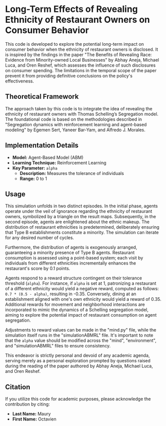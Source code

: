 # Long-Term Effects of Revealing Ethnicity of Restaurant Owners on Consumer Behavior

This code is developed to explore the potential long-term impact on consumer behavior when the ethnicity of restaurant owners is disclosed. It is inspired by the findings in the paper "The Benefits of Revealing Race: Evidence from Minority-owned Local Businesses" by Abhay Aneja, Michael Luca, and Oren Reshef, which assesses the influence of such disclosures on consumer spending. The limitations in the temporal scope of the paper prevent it from providing definitive conclusions on the policy's effectiveness.

## Theoretical Framework

The approach taken by this code is to integrate the idea of revealing the ethnicity of restaurant owners with Thomas Schelling’s Segregation model. The foundational code is based on the methodologies described in "Segregation dynamics with reinforcement learning and agent-based modeling" by Egemen Sert, Yaneer Bar‐Yam, and Alfredo J. Morales.

## Implementation Details

- **Model:** Agent-Based Model (ABM)
- **Learning Technique:** Reinforcement Learning
- **Key Parameter:** `alpha`
  - **Description:** Measures the tolerance of individuals
  - **Range:** 0 to 1

## Usage

This simulation unfolds in two distinct episodes. In the initial phase, agents operate under the veil of ignorance regarding the ethnicity of restaurant owners, symbolized by a triangle on the result maps. Subsequently, in the second episode, agents are enlightened about the ethnic makeup. The distribution of restaurant ethnicities is predetermined, deliberately ensuring that Type B establishments constitute a minority. The simulation can iterate for any desired number of cycles.

Furthermore, the distribution of agents is exogenously arranged, guaranteeing a minority presence of Type B agents. Restaurant consumption is assessed using a point-based system; each visit by individuals from different ethnicities incrementally enhances the restaurant's score by 0.1 points.

Agents respond to a reward structure contingent on their tolerance threshold (`alpha`). For instance, if `alpha` is set at 1, patronizing a restaurant of a different ethnicity would yield a negative reward, computed as follows: `0.7 * (0.5 - alpha)`, resulting in -0.35. Conversely, dining at an establishment aligned with one's own ethnicity would yield a reward of 0.35. Additional rewards for movement and neighborhood interactions are incorporated to mimic the dynamics of a Schelling segregation model, aiming to explore the potential impact of restaurant consumption on agent segregation.

Adjustments to reward values can be made in the "mind.py" file, while the simulation itself runs in the "simulationABMRL" file. It's important to note that the `alpha` value should be modified across the "mind", "environment", and "simulationABMRL" files to ensure consistency.

This endeavor is strictly personal and devoid of any academic agenda, serving merely as a personal exploration prompted by questions raised during the reading of the paper authored by Abhay Aneja, Michael Luca, and Oren Reshef.


## Citation

If you utilize this code for academic purposes, please acknowledge the contribution by citing:

- **Last Name:** Maury
- **First Name:** Octavien

